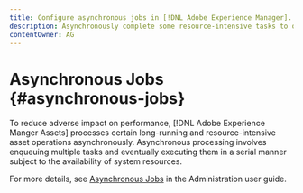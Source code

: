 ```yaml
---
title: Configure asynchronous jobs in [!DNL Adobe Experience Manager].
description: Asynchronously complete some resource-intensive tasks to optimize performance in [!DNL Experience Manager Assets].
contentOwner: AG
---
```


# Asynchronous Jobs {#asynchronous-jobs}

To reduce adverse impact on performance, [!DNL Adobe Experience Manger Assets] processes certain long-running and resource-intensive asset operations asynchronously. Asynchronous processing involves enqueuing multiple tasks and eventually executing them in a serial manner subject to the availability of system resources.

For more details, see [Asynchronous Jobs](/help/sites-administering/asynchronous-jobs.md) in the Administration user guide.
